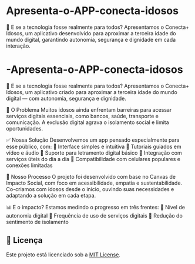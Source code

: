 # Apresenta-o-APP-conecta-idosos
📱 E se a tecnologia fosse realmente para todos? Apresentamos o Conecta+ Idosos, um aplicativo desenvolvido para aproximar a terceira idade do mundo digital, garantindo autonomia, segurança e dignidade em cada interação.

# -Apresenta-o-APP-conecta-idosos
📱 E se a tecnologia fosse realmente para todos?  Apresentamos o Conecta+ Idosos, um aplicativo criado para aproximar a terceira idade do mundo digital — com autonomia, segurança e dignidade.


🔎 O Problema
Muitos idosos ainda enfrentam barreiras para acessar serviços digitais essenciais, como bancos, saúde, transporte e comunicação. A exclusão digital agrava o isolamento social e limita oportunidades.

✅ Nossa Solução
Desenvolvemos um app pensado especialmente para esse público, com:
🔹 Interface simples e intuitiva
🔹 Tutoriais guiados em vídeo e áudio
🔹 Suporte para letramento digital básico
🔹 Integração com serviços úteis do dia a dia
🔹 Compatibilidade com celulares populares e conexões limitadas

📌 Nosso Processo
O projeto foi desenvolvido com base no Canvas de Impacto Social, com foco em acessibilidade, empatia e sustentabilidade. Co-criamos com idosos desde o início, ouvindo suas necessidades e adaptando a solução em cada etapa.

📊 E o impacto?
Estamos medindo o progresso em três frentes:
🔸 Nível de autonomia digital
🔸 Frequência de uso de serviços digitais
🔸 Redução do sentimento de isolamento

## 📜 Licença

Este projeto está licenciado sob a [MIT License](LICENSE).
